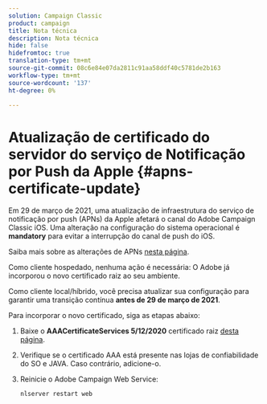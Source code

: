 ```yaml
---
solution: Campaign Classic
product: campaign
title: Nota técnica
description: Nota técnica
hide: false
hidefromtoc: true
translation-type: tm+mt
source-git-commit: 08c6e84e07da2811c91aa58ddf40c5781de2b163
workflow-type: tm+mt
source-wordcount: '137'
ht-degree: 0%

---
```



# Atualização de certificado do servidor do serviço de Notificação por Push da Apple {#apns-certificate-update}

Em 29 de março de 2021, uma atualização de infraestrutura do serviço de notificação por push (APNs) da Apple afetará o canal do Adobe Campaign Classic iOS. Uma alteração na configuração do sistema operacional é **mandatory** para evitar a interrupção do canal de push do iOS.

Saiba mais sobre as alterações de APNs [nesta página](https://developer.apple.com/news/?id=7gx0a2lp).

Como cliente hospedado, nenhuma ação é necessária: O Adobe já incorporou o novo certificado raiz ao seu ambiente.

Como cliente local/híbrido, você precisa atualizar sua configuração para garantir uma transição contínua **antes de 29 de março de 2021**.

Para incorporar o novo certificado, siga as etapas abaixo:

1. Baixe o **AAACertificateServices 5/12/2020** certificado raiz [desta página](https://support.sectigo.com/Com_KnowledgeDetailPage?Id=kA03l00000117cL).

1. Verifique se o certificado AAA está presente nas lojas de confiabilidade do SO e JAVA. Caso contrário, adicione-o.

1. Reinicie o Adobe Campaign Web Service:

   ```
   nlserver restart web
   ```

